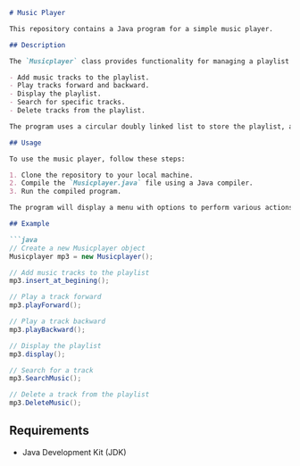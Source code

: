```markdown
# Music Player

This repository contains a Java program for a simple music player.

## Description

The `Musicplayer` class provides functionality for managing a playlist of music tracks. It allows users to perform the following actions:

- Add music tracks to the playlist.
- Play tracks forward and backward.
- Display the playlist.
- Search for specific tracks.
- Delete tracks from the playlist.

The program uses a circular doubly linked list to store the playlist, allowing for efficient traversal and manipulation of the playlist.

## Usage

To use the music player, follow these steps:

1. Clone the repository to your local machine.
2. Compile the `Musicplayer.java` file using a Java compiler.
3. Run the compiled program.

The program will display a menu with options to perform various actions. Follow the prompts to interact with the music player.

## Example

```java
// Create a new Musicplayer object
Musicplayer mp3 = new Musicplayer();

// Add music tracks to the playlist
mp3.insert_at_begining();

// Play a track forward
mp3.playForward();

// Play a track backward
mp3.playBackward();

// Display the playlist
mp3.display();

// Search for a track
mp3.SearchMusic();

// Delete a track from the playlist
mp3.DeleteMusic();
```

## Requirements

- Java Development Kit (JDK)
